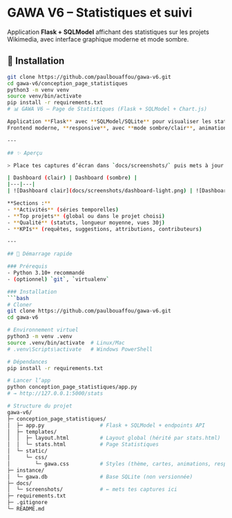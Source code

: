 # GAWA V6 – Statistiques et suivi

Application **Flask + SQLModel** affichant des statistiques sur les projets Wikimedia, avec interface graphique moderne et mode sombre.

## 🚀 Installation

```bash
git clone https://github.com/paulbouaffou/gawa-v6.git
cd gawa-v6/conception_page_statistiques
python3 -m venv venv
source venv/bin/activate
pip install -r requirements.txt
# 📊 GAWA V6 — Page de Statistiques (Flask + SQLModel + Chart.js)

Application **Flask** avec **SQLModel/SQLite** pour visualiser les statistiques de GAWA (Wikimedia) : activités, top projets, qualité, filtres dynamiques…  
Frontend moderne, **responsive**, avec **mode sombre/clair**, animations et graphes interactifs.

---

## ✨ Aperçu

> Place tes captures d’écran dans `docs/screenshots/` puis mets à jour les chemins ci‑dessous.

| Dashboard (clair) | Dashboard (sombre) |
|---|---|
| ![Dashboard clair](docs/screenshots/dashboard-light.png) | ![Dashboard sombre](docs/screenshots/dashboard-dark.png) |

**Sections :**
- **Activités** (séries temporelles)
- **Top projets** (global ou dans le projet choisi)
- **Qualité** (statuts, longueur moyenne, vues 30j)
- **KPIs** (requêtes, suggestions, attributions, contributeurs)

---

## 🚀 Démarrage rapide

### Prérequis
- Python 3.10+ recommandé
- (optionnel) `git`, `virtualenv`

### Installation
```bash
# Cloner
git clone https://github.com/paulbouaffou/gawa-v6.git
cd gawa-v6

# Environnement virtuel
python3 -m venv .venv
source .venv/bin/activate  # Linux/Mac
# .venv\Scripts\activate   # Windows PowerShell

# Dépendances
pip install -r requirements.txt

# Lancer l’app
python conception_page_statistiques/app.py
# → http://127.0.0.1:5000/stats

# Structure du projet
gawa-v6/
├─ conception_page_statistiques/
│  ├─ app.py                  # Flask + SQLModel + endpoints API
│  ├─ templates/
│  │  ├─ layout.html          # Layout global (hérité par stats.html)
│  │  └─ stats.html           # Page Statistiques
│  └─ static/
│     └─ css/
│        └─ gawa.css          # Styles (thème, cartes, animations, responsive)
├─ instance/
│  └─ gawa.db                 # Base SQLite (non versionnée)
├─ docs/
│  └─ screenshots/            # ← mets tes captures ici
├─ requirements.txt
├─ .gitignore
└─ README.md

